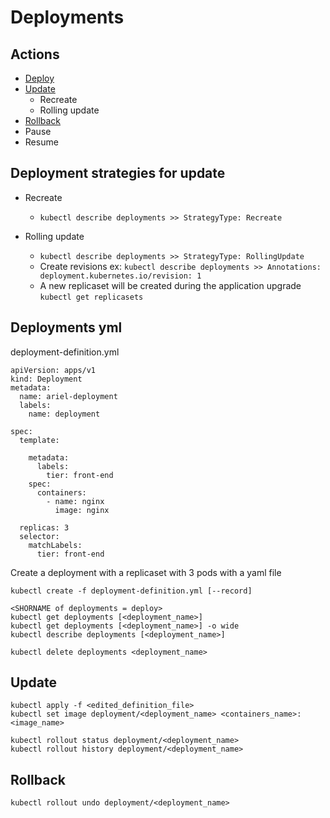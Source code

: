 # Deployments

## Actions
- [Deploy](https://github.com/Ariel-Yu/knowledge-bases/blob/master/kubernetes/deployments.md#deployments-yml)
- [Update](https://github.com/Ariel-Yu/knowledge-bases/blob/master/kubernetes/deployments.md#update)
    - Recreate
    - Rolling update  
- [Rollback](https://github.com/Ariel-Yu/knowledge-bases/blob/master/kubernetes/deployments.md#rollback)
- Pause
- Resume

## Deployment strategies for update
- Recreate
    - `kubectl describe deployments >> StrategyType: Recreate`

- Rolling update
    - `kubectl describe deployments >> StrategyType: RollingUpdate`
    - Create revisions ex: `kubectl describe deployments >> Annotations: deployment.kubernetes.io/revision: 1`
    - A new replicaset will be created during the application upgrade `kubectl get replicasets`
    
## Deployments yml

deployment-definition.yml
```
apiVersion: apps/v1
kind: Deployment
metadata:
  name: ariel-deployment
  labels:
    name: deployment

spec:
  template:

    metadata:
      labels:
        tier: front-end
    spec:
      containers:
        - name: nginx
          image: nginx

  replicas: 3
  selector:
    matchLabels:
      tier: front-end
```

Create a deployment with a replicaset with 3 pods with a yaml file
```
kubectl create -f deployment-definition.yml [--record]

<SHORNAME of deployments = deploy>
kubectl get deployments [<deployment_name>]
kubectl get deployments [<deployment_name>] -o wide
kubectl describe deployments [<deployment_name>]

kubectl delete deployments <deployment_name>
```

## Update

```
kubectl apply -f <edited_definition_file>
kubectl set image deployment/<deployment_name> <containers_name>: <image_name>

kubectl rollout status deployment/<deployment_name>
kubectl rollout history deployment/<deployment_name>
```

## Rollback

```
kubectl rollout undo deployment/<deployment_name>
```
